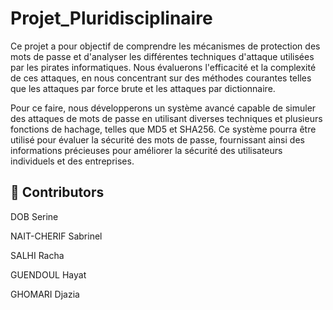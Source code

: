 # Projet_Pluridisciplinaire

Ce projet a pour objectif de comprendre les mécanismes de protection des mots de passe et
d'analyser les différentes techniques d'attaque utilisées par les pirates informatiques. Nous
évaluerons l'efficacité et la complexité de ces attaques, en nous concentrant sur des méthodes
courantes telles que les attaques par force brute et les attaques par dictionnaire.

Pour ce faire, nous développerons un système avancé capable de simuler des attaques de mots de passe en utilisant diverses techniques et plusieurs fonctions de hachage, telles que MD5 et SHA256. Ce système pourra être utilisé pour évaluer la sécurité des mots de passe, fournissant ainsi des
informations précieuses pour améliorer la sécurité des utilisateurs individuels et des entreprises.

## 👥 Contributors

DOB Serine

NAIT-CHERIF Sabrinel

SALHI Racha

GUENDOUL Hayat

GHOMARI Djazia
